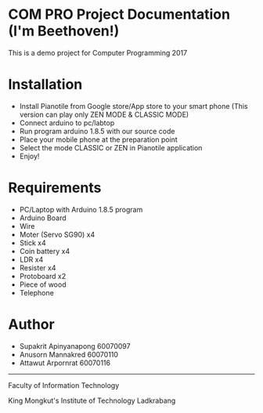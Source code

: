# COM PRO Project Documentation (I'm Beethoven!)
This is a demo project for Computer Programming 2017
# Installation
- Install Pianotile from Google store/App store to your smart phone (This version can play only ZEN MODE & CLASSIC MODE)
- Connect arduino to pc/labtop
- Run program arduino 1.8.5 with our source code
- Place your mobile phone at the preparation point
- Select the mode CLASSIC or ZEN in Pianotile application
- Enjoy!
# Requirements
- PC/Laptop with Arduino 1.8.5 program
- Arduino Board
- Wire
- Moter (Servo SG90) x4
- Stick x4
- Coin battery x4
- LDR x4
- Resister x4
- Protoboard x2
- Piece of wood
- Telephone
# Author
- Supakrit Apinyanapong 60070097
- Anusorn Mannakred 60070110
- Attawut Arpornrat 60070116

---

Faculty of Information Technology

King Mongkut's Institute of Technology Ladkrabang
